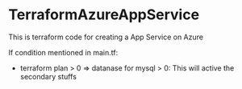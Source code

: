 # TerraformAzureAppService
This is terraform code for creating a App Service on Azure


If condition mentioned in main.tf:

- terraform plan > 0 => datanase for mysql > 0: This will active the secondary stuffs